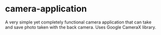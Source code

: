 # camera-application
A very simple yet completely functional camera application that can take and save photo taken with the back camera. Uses Google CameraX library.
